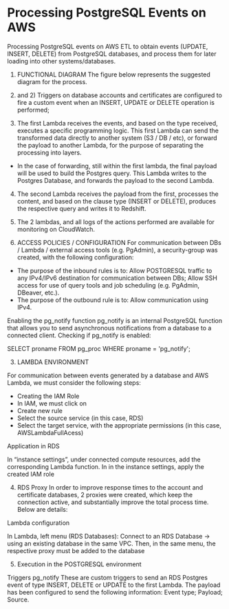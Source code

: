 # Processing PostgreSQL Events on AWS
Processing PostgreSQL events on AWS ETL to obtain events (UPDATE, INSERT, DELETE) from PostgreSQL databases, and process them for later loading into other systems/databases.

1) FUNCTIONAL DIAGRAM
The figure below represents the suggested diagram for the process.







1) and 2) Triggers on database accounts and certificates are configured to fire a custom event when an INSERT, UPDATE or DELETE operation is performed;
3) The first Lambda receives the events, and based on the type received, executes a specific programming logic.
This first Lambda can send the transformed data directly to another system (S3 / DB / etc), or forward the payload to another Lambda, for the purpose of separating the processing into layers.
- In the case of forwarding, still within the first lambda, the final payload will be used to build the Postgres query. This Lambda writes to the Postgres Database, and forwards the payload to the second Lambda.
4) The second Lambda receives the payload from the first, processes the content, and based on the clause type (INSERT or DELETE), produces the respective query and writes it to Redshift.
5) The 2 lambdas, and all logs of the actions performed are available for monitoring on CloudWatch. 


2) ACCESS POLICIES / CONFIGURATION
For communication between DBs / Lambda / external access tools (e.g. PgAdmin), a security-group was created, with the following configuration:

- The purpose of the inbound rules is to:
  Allow POSTGRESQL traffic to any IPv4/IPv6 destination for communication between DBs;
  Allow SSH access for use of query tools and job scheduling (e.g. PgAdmin, DBeaver, etc.).
- The purpose of the outbound rule is to:
  Allow communication using IPv4.


Enabling the pg_notify function
pg_notify is an internal PostgreSQL function that allows you to send asynchronous notifications from a database to a connected client.
	Checking if pg_notify is enabled:

SELECT proname
FROM pg_proc
WHERE proname = 'pg_notify';


3) LAMBDA ENVIRONMENT

For communication between events generated by a database and AWS Lambda, we must consider the following steps:

- Creating the IAM Role
- In IAM, we must click on
- Create new rule
- Select the source service (in this case, RDS)
- Select the target service, with the appropriate permissions (in this case, AWSLambdaFullAcess)

Application in RDS

In “instance settings”, under connected compute resources, add the corresponding Lambda function.
In in the instance settings, apply the created IAM role

4) RDS Proxy
In order to improve response times to the account and certificate databases, 2 proxies were created, which keep the connection active, and substantially improve the total process time. Below are details:

Lambda configuration

In Lambda, left menu (RDS Databases):
Connect to an RDS Database -> using an existing database in the same VPC.
Then, in the same menu, the respective proxy must be added to the database

5) Execution in the POSTGRESQL environment

Triggers pg_notify
These are custom triggers to send an RDS Postgres event of type INSERT, DELETE or UPDATE to the first Lambda. The payload has been configured to send the following information:
Event type;
Payload;
Source.
